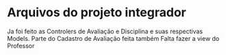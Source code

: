 # Arquivos do projeto integrador 

Ja foi feito as Controlers de Avaliação e Disciplina e suas respectivas Models. Parte do Cadastro de Avaliação feita também
Falta fazer a view do Professor